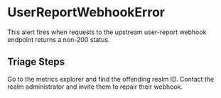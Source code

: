 # UserReportWebhookError

This alert fires when requests to the upstream user-report webhook endpoint
returns a non-200 status.

## Triage Steps

Go to the metrics explorer and find the offending realm ID. Contact the realm
administrator and invite them to repair their webhook.
